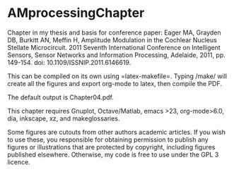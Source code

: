 # AMprocessingChapter

Chapter in my thesis and basis for conference paper:
Eager MA, Grayden DB, Burkitt AN, Meffin H, Amplitude Modulation in the Cochlear Nucleus Stellate Microcircuit. 
2011 Seventh International Conference on Intelligent Sensors, Sensor Networks and Information Processing, Adelaide, 2011, pp. 149-154.
doi: 10.1109/ISSNIP.2011.6146619.

This can be compiled on its own using =latex-makefile=. Typing /make/ will create all the figures
and export org-mode to latex, then compile the PDF.

The default output is Chapter04.pdf.

This chapter requires Gnuplot, Octave/Matlab, emacs >23, org-mode>6.0, dia, inkscape, xz, and makeglossaries.

Some figures are cutouts from other authors academic articles. If you wish to use these, you responsible for obtaining permission
to publish any figures or illustrations that are protected by copyright, including figures published elsewhere.
Otherwise, my code is free to use under the GPL 3 licence.
